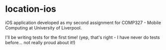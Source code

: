 # location-ios

iOS application developed as my second assignment for COMP327 - Mobile Computing at University of Liverpool.

I'll be writing tests for the first time! (yep, that's right - I have never do tests before... not really proud about it!) 
